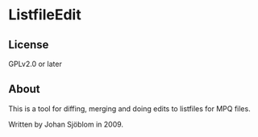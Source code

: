 # ListfileEdit

## License

GPLv2.0 or later

## About

This is a tool for diffing, merging and doing edits to listfiles for MPQ files.

Written by Johan Sjöblom in 2009.

